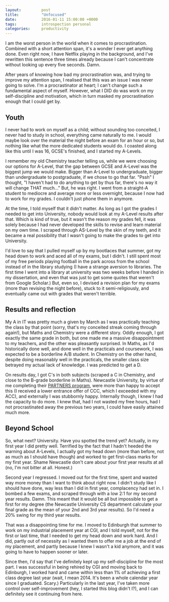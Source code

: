 ```yaml
---
layout:         post
title:          "Unfocused"
date:           2016-01-11 15:00:00 +0000
tags:           introspection personal
categories:     productivity
---
```


I am the worst person in the world when it comes to procrastination. Combined with a short attention span, it's a wonder I ever get anything done. Even right now, I have Netflix playing in the background, and I've rewritten this sentence three times already because I can't concentrate without looking up every five seconds. Damn.

<!-- Read More -->

After years of knowing how bad my procrastination was, and trying to improve my attention span, I realised that this was an issue I was never going to solve. I'm a procrastinator at heart; I can't change such a fundamental aspect of myself. However, what I DID do was work on my self-discipline and motivation, which in turn masked my procrastination enough that I could get by. 

## Youth

I never had to work on myself as a child; without sounding too conceited, I never had to study in school, everything came naturally to me. I would maybe look over the material the night before an exam for an hour or so, but nothing like what the more dedicated students would do. I coasted along like this until I was 16, GCSE's finished, and I started my A-Levels. 

I remember my old Chemistry teacher telling us, while we were choosing our options for A-Level, that the gap between GCSE and A-Level was the biggest jump we would make. Bigger than A-Level to undergraduate, bigger than undergraduate to postgraduate, if we chose to go that far. "Pssh" I thought, "I haven't had to do anything to get by thus far, there's no way it will change THAT much..." But, he was right. I went from a straight-A student to mediocre and average more or less overnight, because I now had to work for my grades. I couldn't just phone them in anymore.

At the time, I told myself that it didn't matter. As long as I got the grades I needed to get into University, nobody would look at my A-Level results after that. Which is kind of true, but it wasn't the reason my grades fell, it was solely because I had never developed the skills to revise and learn material on my own time. I scraped through AS-Level by the skin of my teeth, and it became a real possibility that I wasn't going to make the grades to get into University.

I'd love to say that I pulled myself up by my bootlaces that summer, got my head down to work and aced all of my exams, but I didn't. I still spent most of my free periods playing football in the park across from the school instead of in the library studying (I have a strange aversion to libraries. The first time I went into a library at university was two weeks before I handed in my dissertation, and even that was just to get some quotes that weren't from Google Scholar.) But, even so, I devised a revision plan for my exams (more than revising the night before), stuck to it semi-religiously, and eventually came out with grades that weren't terrible. 

## Results and reflection

My A in IT was pretty much a given by March as I was practically teaching the class by that point (sorry, that's my conceited streak coming through again!), but Maths and Chemistry were a different story. Oddly enough, I got exactly the same grade in both, but one made me a massive disappointment to my teachers, and the other was pleasantly surprised. In Maths, as I'd historically done well, and done well in the practicals and coursework, I was expected to be a borderline A/B student. In Chemistry on the other hand, despite doing reasonably well in the practicals, the smaller class size betrayed my actual lack of knowledge. I was predicted to get a D.

On results day, I got C's in both subjects (scraped a C in Chemistry, and close to the B-grade borderline in Maths). Newcastle University, by virtue of me completing their [PARTNERS program][PARTNERS-link], were more than happy to accept this (I received a lower entrance offer of CCC, which I exceeded with my ACC), and externally I was stubbornly happy. Internally though, I knew I had the capacity to do more. I knew that, had I not wasted my free hours, had I not procrastinated away the previous two years, I could have easily attained much more.

## Beyond School

So, what next? University. Have you spotted the trend yet? Actually, in my first year I did pretty well. Terrified by the fact that I hadn't heeded the warning about A-Levels, I actually got my head down (more than before, not as much as I should have though) and worked to get first-class marks for my first year. Shame Newcastle don't care about your first year results at all (no, I'm not bitter at all. Honest.)

Second year I regressed. I moved out for the first time, spent and wasted way more money than I want to think about right now. I didn't study like I should have done, way less than I did in first year, complacency had set in. I bombed a few exams, and scraped through with a low 2:1 for my second year results. Damn. This meant that it would be all but impossible to get a first for my degree (the Newcastle University CS department calculate your final grade as the mean of your 2nd and 3rd year results). So I'd need a 20% swing for my third year results.

That was a disappointing time for me. I moved to Edinburgh that summer to work on my industrial placement year at CGI, and I told myself, not for the first or last time, that I needed to get my head down and work hard. And I did, partly out of necessity as I wanted them to offer me a job at the end of my placement, and partly because I knew I wasn't a kid anymore, and it was going to have to happen sooner or later.

Since then, I'd say that I've definitely kept up my self-discipline for the most part. I was successful in being rehired by CGI and moving back to Edinburgh, I worked hard and came within less than 1% of achieving a first class degree last year (wait, I mean 2014. It's been a whole calendar year since I graduated. Scary.) Particularly in the last year, I've taken more control over self-improvement (hey, I started this blog didn't I?), and I can definitely see it continuing from here.

[PARTNERS-link]: http://www.ncl.ac.uk/schools/partners/